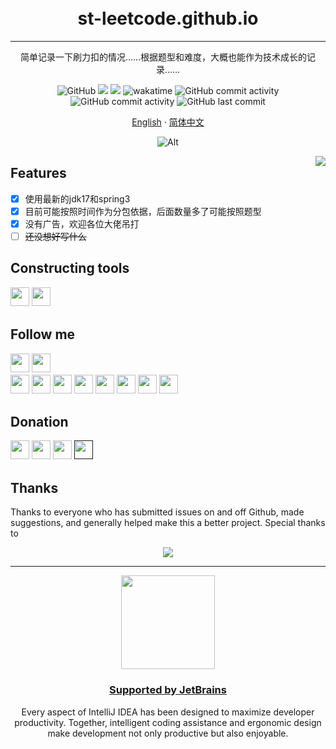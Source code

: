 [//]: # (居中组件)
<h1 align="center">
  <br>st-leetcode.github.io<br>
</h1>

---

<p align="center">简单记录一下刷力扣的情况……根据题型和难度，大概也能作为技术成长的记录……</p>

<div align="center">

<img alt="GitHub" src="https://img.shields.io/github/license/wo1261931780/st-leetcode.github.io?style=for-the-badge" >
<img src="https://img.shields.io/badge/java-17-%23ED8B00.svg?style=for-the-badge&logo=java&logoColor=white" >
<img src="https://img.shields.io/badge/Spring-3.0-%236DB33F.svg?style=for-the-badge&logo=spring&logoColor=white" >
<img src="https://wakatime.com/badge/user/2e3dbad1-9754-4463-8b48-badfed379466/project/7bd41a88-ee74-40b3-92d7-5414df3d9588.svg?color=%23ca3e47&style=for-the-badge" alt="wakatime" >
<img alt="GitHub commit activity" src="https://img.shields.io/github/commit-activity/w/wo1261931780/st-leetcode.github.io?color=%23ca3e47&style=for-the-badge">
<img alt="GitHub commit activity" src="https://img.shields.io/github/commit-activity/m/wo1261931780/st-leetcode.github.io?color=%23ca3e47&style=for-the-badge">
<img alt="GitHub last commit" src="https://img.shields.io/github/last-commit/wo1261931780/st-leetcode.github.io?color=%23ca3e47&style=for-the-badge">

<p align="center">
    <a href="profile_temple.md">English</a>
    ·
    <a href="profile_temple_cn.md">简体中文</a>    
<p/>

![Alt](https://repobeats.axiom.co/api/embed/d80955950a9cc802a9f36426bc3759d8119d5820.svg "Repobeats analytics image")
</div>

<p>

[//]: # (st-leetcode.github.io) 
<img  align='right' src="https://app.fossa.com/api/projects/git%2Bgithub.com%2Fwo1261931780%2Fst-leetcode.github.io.svg?type=large">
</p>

## Features

- [x] 使用最新的jdk17和spring3
- [x] 目前可能按照时间作为分包依据，后面数量多了可能按照题型
- [x] 没有广告，欢迎各位大佬吊打
- [ ] ~~还没想好写什么~~

## Constructing tools

<p>
<img src="https://img.shields.io/badge/java-%23ED8B00.svg?style=for-the-badge&logo=java&logoColor=white" style="margin-bottom: 4px;" height="30px">
<img src="https://img.shields.io/badge/IntelliJ%20IDEA-fd266a.svg?&style=for-the-badge&logo=IntelliJ%20IDEA&logoColor=white" style="margin-bottom: 4px;" height="30px">
</p>

## Follow me

<p>
<a href="https://weibo.com/u/6511079715"><img src="https://img.shields.io/badge/佳珺不谈恋爱-%181717.svg?&style=for-the-badge&logo=sina-weibo&logoColor=white&color=d52c2b" style="margin-bottom: 4px;" height="30px" target="_blank"></a>
<a href="https://space.bilibili.com/2001956953?spm_id_from=333.1007.0.0"><img src="https://img.shields.io/badge/佳珺不谈恋爱的空间-%181717.svg?&style=for-the-badge&logo=BILIBILI&logoColor=white&color=00aeec" style="margin-bottom: 4px;" height="30px" target="_blank"></a>
<br/>
<a href="https://www.youtube.com/c/wo1261931780@gmail.com"><img src="https://img.shields.io/badge/YouTube-%23FF0000.svg?style=for-the-badge&logo=YouTube&logoColor=white" style="margin-bottom: 4px;" height="30px" target="_blank"></a>
<a href="https://www.instagram.com/junwang7789"><img src="https://img.shields.io/badge/Instagram-%23E4405F.svg?style=for-the-badge&logo=Instagram&logoColor=white" style="margin-bottom: 4px;" height="30px" target="_blank"></a>
<a href="https://stackoverflow.com/users/JUNW555"><img src="https://img.shields.io/badge/-Stackoverflow-FE7A16?style=for-the-badge&logo=stack-overflow&logoColor=white" style="margin-bottom: 4px;" height="30px" target="_blank"></a>
<a href="https://twitter.com/wo1261931780"><img src="https://img.shields.io/badge/Twitter-%231DA1F2.svg?style=for-the-badge&logo=Twitter&logoColor=white" style="margin-bottom: 4px;" height="30px" target="_blank"></a>
<a href="https://www.facebook.com/Junw%20Junw"><img src="https://img.shields.io/badge/Facebook-%231877F2.svg?style=for-the-badge&logo=Facebook&logoColor=white" style="margin-bottom: 4px;" height="30px" target="_blank"></a>
<a href="https://linkedin.com/in/%E5%88%98%E4%BD%B3%E7%8F%BAjunw"><img src="https://img.shields.io/badge/linkedin-%230077B5.svg?style=for-the-badge&logo=linkedin&logoColor=white" style="margin-bottom: 4px;" height="30px" target="_blank"></a>
<a href="htttps://discord.gg/wo1261931780"><img src="https://img.shields.io/badge/Discord-%237289DA.svg?style=for-the-badge&logo=discord&logoColor=white" style="margin-bottom: 4px;" height="30px" target="_blank"></a>
<a href="https://leetcode.com/junw"><img src="https://img.shields.io/badge/LeetCode-000000?style=for-the-badge&logo=LeetCode&logoColor=#d16c06" style="margin-bottom: 4px;" height="30px" target="_blank"></a>
</p>

## Donation

[//]: # (捐献，这里还没有绑定账号)
<div>
<a href="https://ko-fi.com/re"><img src="https://img.shields.io/badge/Ko--fi-F16061?style=for-the-badge&logo=ko-fi&logoColor=white" style="margin-bottom: 4px;" height="30px" target="_blank"></a>
<a href="https://patreon.com/re"><img src="https://img.shields.io/badge/Patreon-F96854?style=for-the-badge&logo=patreon&logoColor=white" style="margin-bottom: 4px;" height="30px" target="_blank"></a>
<a href="https://paypal.me/re"><img src="https://img.shields.io/badge/Buy%20Me%20a%20Coffee-ffdd00?style=for-the-badge&logo=buy-me-a-coffee&logoColor=black" style="margin-bottom: 4px;" height="30px" target="_blank"></a>
<a href=""><img src="https://img.shields.io/badge/PayPal-00457C?style=for-the-badge&logo=paypal&logoColor=white" style="margin-bottom: 4px;" height="30px" target="_blank"></a>
</div>


[//]: # (贡献者自动生成)

## Thanks

Thanks to everyone who has submitted issues on and off Github, made suggestions, and generally helped make this a better
project. Special thanks to

<div align="center">
<a href="https://github.com/wo1261931780/st-leetcode.github.io/graphs/contributors">
  <img src="https://contrib.rocks/image?repo=wo1261931780/st-leetcode.github.io" />
</a>
</div>

---

[//]: # (感谢jetbrains提供的证书)
<a href="https://jb.gg/OpenSourceSupport">
<p align="center">
    <img src="https://resources.jetbrains.com/storage/products/company/brand/logos/jb_beam.svg" height="150">
</p>
</a>
<h3 align="center"><a href="https://jb.gg/OpenSourceSupport">Supported by JetBrains</a></h3>
<div align="center">Every aspect of IntelliJ IDEA has been designed to maximize developer productivity. Together, intelligent coding assistance and ergonomic design make development not only productive but also enjoyable.</div>
